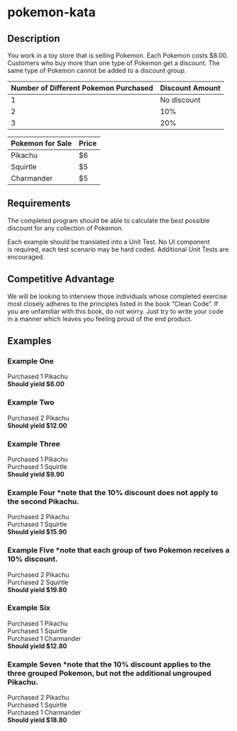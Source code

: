 # pokemon-kata

## Description

You work in a toy store that is selling Pokemon. Each Pokemon costs $8.00. Customers who
buy more than one type of Pokemon get a discount. The same type of Pokemon cannot be
added to a discount group.

| Number of Different Pokemon Purchased | Discount Amount |
| ------------------------------------- | --------------- |
| 1                                     | No discount     |
| 2                                     | 10%             |
| 3                                     | 20%             |

| Pokemon for Sale | Price |
| ---------------- | ----- |
| Pikachu          | $6    |
| Squirtle         | $5    |
| Charmander       | $5    |


## Requirements

The completed program should be able to calculate the best possible discount for any collection
of Pokemon.

Each example should be translated into a Unit Test. No UI component is required, each test
scenario may be hard coded. Additional Unit Tests are encouraged.

## Competitive Advantage

We will be looking to interview those individuals whose completed exercise most closely
adheres to the principles listed in the book “Clean Code”. If you are unfamiliar with this book, do
not worry. Just try to write your code in a manner which leaves you feeling proud of the end
product.

## Examples

### Example One

Purchased 1 Pikachu  
**Should yield $6.00**  

### Example Two

Purchased 2 Pikachu  
**Should yield $12.00**  

### Example Three

Purchased 1 Pikachu  
Purchased 1 Squirtle  
**Should yield $9.90**  

### Example Four *note that the 10% discount does not apply to the second Pikachu.

Purchased 2 Pikachu  
Purchased 1 Squirtle  
**Should yield $15.90**  

### Example Five *note that each group of two Pokemon receives a 10% discount.

Purchased 2 Pikachu  
Purchased 2 Squirtle  
**Should yield $19.80**  

### Example Six

Purchased 1 Pikachu  
Purchased 1 Squirtle  
Purchased 1 Charmander  
**Should yield $12.80**  

### Example Seven *note that the 10% discount applies to the three grouped Pokemon, but not the additional ungrouped Pikachu.

Purchased 2 Pikachu  
Purchased 1 Squirtle  
Purchased 1 Charmander  
**Should yield $18.80**  